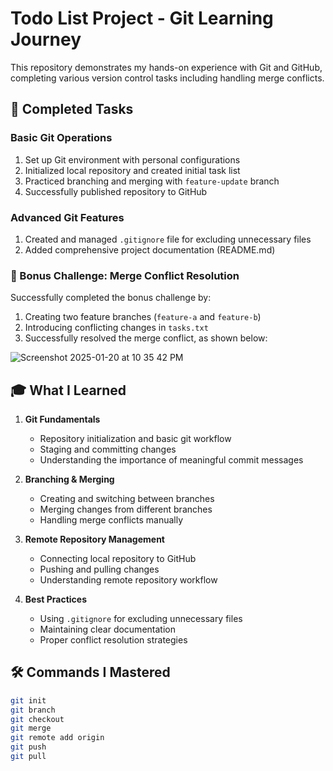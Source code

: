 # Todo List Project - Git Learning Journey

This repository demonstrates my hands-on experience with Git and GitHub, completing various version control tasks including handling merge conflicts.

## 🎯 Completed Tasks

### Basic Git Operations
1. Set up Git environment with personal configurations
2. Initialized local repository and created initial task list
3. Practiced branching and merging with `feature-update` branch
4. Successfully published repository to GitHub

### Advanced Git Features
1. Created and managed `.gitignore` file for excluding unnecessary files
2. Added comprehensive project documentation (README.md)

### 🌟 Bonus Challenge: Merge Conflict Resolution
Successfully completed the bonus challenge by:
1. Creating two feature branches (`feature-a` and `feature-b`)
2. Introducing conflicting changes in `tasks.txt`
3. Successfully resolved the merge conflict, as shown below:

![Screenshot 2025-01-20 at 10 35 42 PM](https://github.com/user-attachments/assets/dad60593-a49c-4cb0-a50d-c98a81f0595a)


## 🎓 What I Learned

1. **Git Fundamentals**
   - Repository initialization and basic git workflow
   - Staging and committing changes
   - Understanding the importance of meaningful commit messages

2. **Branching & Merging**
   - Creating and switching between branches
   - Merging changes from different branches
   - Handling merge conflicts manually

3. **Remote Repository Management**
   - Connecting local repository to GitHub
   - Pushing and pulling changes
   - Understanding remote repository workflow

4. **Best Practices**
   - Using `.gitignore` for excluding unnecessary files
   - Maintaining clear documentation
   - Proper conflict resolution strategies

## 🛠️ Commands I Mastered

```bash
git init
git branch
git checkout
git merge
git remote add origin
git push
git pull
